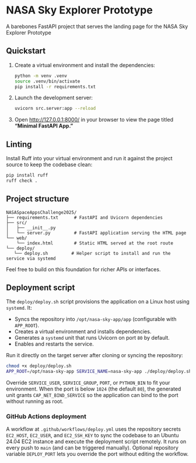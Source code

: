 # NASA Sky Explorer Prototype

A barebones FastAPI project that serves the landing page for the NASA Sky Explorer Prototype

## Quickstart

1. Create a virtual environment and install the dependencies:

   ```bash
   python -m venv .venv
   source .venv/bin/activate
   pip install -r requirements.txt
   ```

2. Launch the development server:

   ```bash
   uvicorn src.server:app --reload
   ```

3. Open <http://127.0.0.1:8000/> in your browser to view the page titled **“Minimal FastAPI App.”**

## Linting

Install Ruff into your virtual environment and run it against the project source to keep the
codebase clean:

```bash
pip install ruff
ruff check .
```

## Project structure

```
NASASpaceAppsChallenge2025/
├── requirements.txt      # FastAPI and Uvicorn dependencies
├── src/
│   ├── __init__.py
│   └── server.py         # FastAPI application serving the HTML page
└── web/
    └── index.html        # Static HTML served at the root route
└── deploy/
   └── deploy.sh         # Helper script to install and run the service via systemd
```

Feel free to build on this foundation for richer APIs or interfaces.

## Deployment script

The `deploy/deploy.sh` script provisions the application on a Linux host using `systemd`. It:

- Syncs the repository into `/opt/nasa-sky-app/app` (configurable with `APP_ROOT`).
- Creates a virtual environment and installs dependencies.
- Generates a `systemd` unit that runs Uvicorn on port `80` by default.
- Enables and restarts the service.

Run it directly on the target server after cloning or syncing the repository:

```bash
chmod +x deploy/deploy.sh
APP_ROOT=/opt/nasa-sky-app SERVICE_NAME=nasa-sky-app ./deploy/deploy.sh
```

Override `SERVICE_USER`, `SERVICE_GROUP`, `PORT`, or `PYTHON_BIN` to fit your environment. When the
port is below `1024` (the default `80`), the generated unit grants
`CAP_NET_BIND_SERVICE` so the application can bind to the port without running as root.

### GitHub Actions deployment

A workflow at `.github/workflows/deploy.yml` uses the repository secrets `EC2_HOST`, `EC2_USER`,
and `EC2_SSH_KEY` to sync the codebase to an Ubuntu 24.04 EC2 instance and execute the deployment
script remotely. It runs on every push to `main` (and can be triggered manually). Optional
repository variable `DEPLOY_PORT` lets you override the port without editing the workflow.
